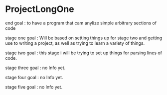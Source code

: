 # ProjectLongOne

end goal : to have a program that cam anylize simple arbitrary sections of code

stage one
goal : Will be based on setting things up for stage two and getting use to writing a project, as well as trying to learn a variety of things.

stage two
goal : this stage i will be trying to set up things for parsing lines of code.

stage three
goal : no Info yet.

stage four
goal : no Info yet.

stage five
goal : no Info yet.
